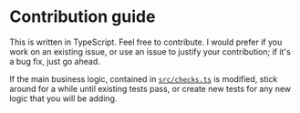 # Contribution guide

This is written in TypeScript. Feel free to contribute. I would prefer if you
work on an existing issue, or use an issue to justify your contribution; if it's
a bug fix, just go ahead.

If the main business logic, contained in [`src/checks.ts`](src/checks.ts) is
modified, stick around for a while until existing tests pass, or create new
tests for any new logic that you will be adding.
